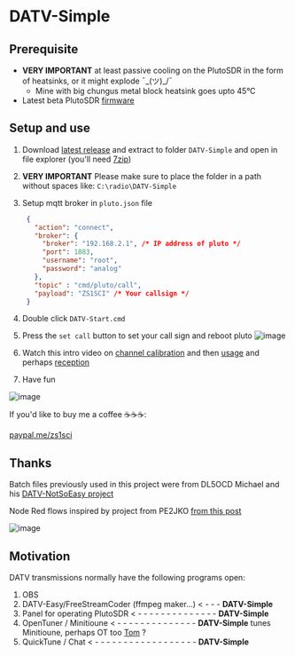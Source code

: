 # DATV-Simple

## Prerequisite 
- **VERY IMPORTANT** at least passive cooling on the PlutoSDR in the form of heatsinks, or it might explode ¯\_(ツ)_/¯
  - Mine with big chungus metal block heatsink goes upto 45°C
- Latest beta PlutoSDR [firmware](https://github.com/F5OEO/pluto-ori-ps/wiki)

## Setup and use
1. Download [latest release](https://github.com/Psynosaur/DATV-Simple/releases) and extract to folder `DATV-Simple` and open in file explorer (you'll need [7zip](https://www.7-zip.org/download.html))

2. **VERY IMPORTANT** Please make sure to place the folder in a path without spaces like: `C:\radio\DATV-Simple`

3. Setup mqtt broker in `pluto.json` file
   
   ```json
    {
      "action": "connect",
      "broker": {
        "broker": "192.168.2.1", /* IP address of pluto */
        "port": 1883,
        "username": "root",
        "password": "analog"
      },
      "topic" : "cmd/pluto/call",
      "payload": "ZS1SCI" /* Your callsign */
    }
   ```
4. Double click `DATV-Start.cmd`

5. Press the `set call` button to set your call sign and reboot pluto
  ![image](https://github.com/Psynosaur/DATV-Simple/assets/26934113/59a106a8-2063-4f72-ae8d-886202121e3d)

6. Watch this intro video on [channel calibration](https://youtu.be/-ZdQOVg26_0) and then [usage](https://www.youtube.com/watch?v=8q4WMCyKtKw) and perhaps [reception](https://youtu.be/lz3GO2zCf_Q)

7. Have fun

![image](https://github.com/Psynosaur/DATV-Simple/assets/26934113/b44b10b4-16cf-4f26-9870-aa05610a9f09)


If you'd like to buy me a coffee ☕️☕️☕:

  [paypal.me/zs1sci](https://paypal.me/zs1sci?country.x=ZA&locale.x=en_US)

## Thanks 
Batch files previously used in this project were from DL5OCD Michael and his [DATV-NotSoEasy project](https://groups.io/g/plutodvb/message/257)

Node Red flows inspired by project from PE2JKO [from this post](https://www.pg540.org/wiki/index.php/RFE_for_PlutoDVB2)

![image](https://github.com/Psynosaur/DATV-Simple/assets/26934113/6718292b-fee6-44af-8273-f52b30c44cf1)


## Motivation
DATV transmissions normally have the following programs open:
 1. OBS
 2. DATV-Easy/FreeStreamCoder (ffmpeg maker...) < - - - **DATV-Simple**
 3. Panel for operating PlutoSDR  < - - - - - - - - - - - - - - **DATV-Simple**                
 4. OpenTuner / Minitioune < - - - - - - - - - - - - - - **DATV-Simple** tunes Minitioune, perhaps OT too [Tom](https://github.com/tomvdb) ?
 5. QuickTune / Chat < - - - - - - - - - - - - - - - - - - **DATV-Simple**




